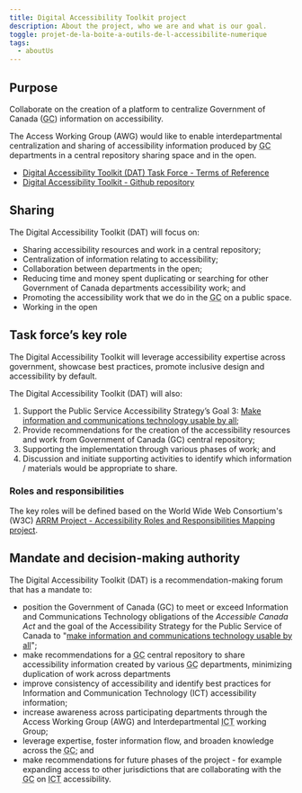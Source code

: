 ```yaml
---
title: Digital Accessibility Toolkit project
description: About the project, who we are and what is our goal.
toggle: projet-de-la-boite-a-outils-de-l-accessibilite-numerique
tags:
  - aboutUs
---
```


## Purpose

Collaborate on the creation of a platform to centralize Government of Canada (<abbr title="Government of Canada">GC</abbr>) information on accessibility.

The Access Working Group (<abbr>AWG</abbr>) would like to enable interdepartmental centralization and sharing of accessibility information produced by <abbr title="Government of Canada">GC</abbr> departments in a central repository sharing space and in the open.

- [Digital Accessibility Toolkit (<abbr>DAT</abbr>) Task Force - Terms of Reference](/en/terms-of-reference/)
- [Digital Accessibility Toolkit - Github repository](https://github.com/gc-da11yn/gc-da11yn.github.io)

## Sharing

The Digital Accessibility Toolkit (<abbr>DAT</abbr>) will focus on:

- Sharing accessibility resources and work in a central repository;
- Centralization of information relating to accessibility;
- Collaboration between departments in the open;
- Reducing time and money spent duplicating or searching for other Government of Canada departments accessibility work; and
- Promoting the accessibility work that we do in the <abbr title="Government of Canada">GC</abbr> on a public space.
- Working in the open

## Task force’s key role

The Digital Accessibility Toolkit will leverage accessibility expertise across government, showcase best practices, promote inclusive design and accessibility by default.

The Digital Accessibility Toolkit (<abbr>DAT</abbr>) will also:

1. Support the Public Service Accessibility Strategy’s Goal 3: [Make information and communications technology usable by all](https://www.canada.ca/en/government/publicservice/wellness-inclusion-diversity-public-service/diversity-inclusion-public-service/accessibility-public-service/accessibility-strategy-public-service-toc/accessibility-strategy-public-service-technology.html);
2. Provide recommendations for the creation of the accessibility resources and work from Government of Canada (<abbr>GC</abbr>) central repository;
3. Supporting the implementation through various phases of work; and
4. Discussion and initiate supporting activities to identify which information / materials would be appropriate to share.

### Roles and responsibilities

The key roles will be defined based on the World Wide Web Consortium's (<abbr>W3C</abbr>) [<abbr>ARRM</abbr> Project - Accessibility Roles and Responsibilities Mapping project](https://www.w3.org/WAI/EO/wiki/ARRM_Project_-_Accessibility_Roles_and_Responsibilities_Mapping).

## Mandate and decision-making authority

The Digital Accessibility Toolkit (<abbr>DAT</abbr>) is a recommendation-making forum that has a mandate to:

- position the Government of Canada (<abbr>GC</abbr>) to meet or exceed Information and Communications Technology obligations of the *Accessible Canada Act* and the goal of the Accessibility Strategy for the Public Service of Canada to "[make information and communications technology usable by all](https://www.canada.ca/en/government/publicservice/wellness-inclusion-diversity-public-service/diversity-inclusion-public-service/accessibility-public-service/accessibility-strategy-public-service-toc/accessibility-strategy-public-service-technology.html)";
- make recommendations for a <abbr title="Government of Canada">GC</abbr> central repository to share accessibility information created by various <abbr title="Government of Canada">GC</abbr> departments, minimizing duplication of work across departments
- improve consistency of accessibility and identify best practices for Information and Communication Technology (<abbr>ICT</abbr>) accessibility information;
- increase awareness across participating departments through the Access Working Group (<abbr>AWG</abbr>) and Interdepartmental <abbr title="Information and Communication Technology">ICT</abbr> working Group;
- leverage expertise, foster information flow, and broaden knowledge across the <abbr title="Government of Canada">GC</abbr>; and
- make recommendations for future phases of the project - for example expanding access to other jurisdictions that are collaborating with the <abbr title="Government of Canada">GC</abbr> on <abbr title="Information and Communication Technology">ICT</abbr> accessibility.
